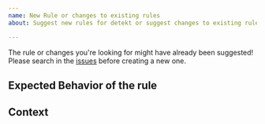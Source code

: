 ```yaml
---
name: New Rule or changes to existing rules
about: Suggest new rules for detekt or suggest changes to existing rules

---
```


The rule or changes you're looking for might have already been suggested!
Please search in the [issues](https://github.com/arturbosch/detekt/issues) before creating a new one.

## Expected Behavior of the rule
<!-- Explain the rule or changes to existing rules you're suggesting. -->
<!-- Be as detailed as possible and also provide code samples for the code that the rules should flag. -->

## Context
<!--- What are you trying to accomplish with this rule/change? -->
<!--- Providing context helps us come up with a solution that is most useful in the real world -->
